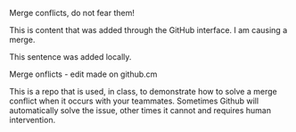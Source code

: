 
Merge conflicts, do not fear them!

This is content that was added through the GitHub interface. I am causing a merge.

This sentence was added locally.

Merge onflicts - edit made on github.cm

This is a repo that is used, in class, to demonstrate how to solve a merge conflict when it occurs with your teammates. Sometimes Github will automatically solve the issue, other times it cannot and requires human intervention.

